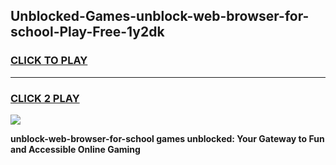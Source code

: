 
## Unblocked-Games-unblock-web-browser-for-school-Play-Free-1y2dk
<h3>
<a href="https://premium76.site?title=unblock-web-browser-for-school&ref=10A">CLICK TO PLAY</a></h3>
<hr>

<h3>
<a href="https://premium76.site?title=unblock-web-browser-for-school&ref=10A">CLICK 2 PLAY</a>
  
</h3>

<a href="https://premium76.site?title=unblock-web-browser-for-school&ref=10A"><img src="https://clearcache.store/games.png"></a>


**unblock-web-browser-for-school games unblocked: Your Gateway to Fun and Accessible Online Gaming**
